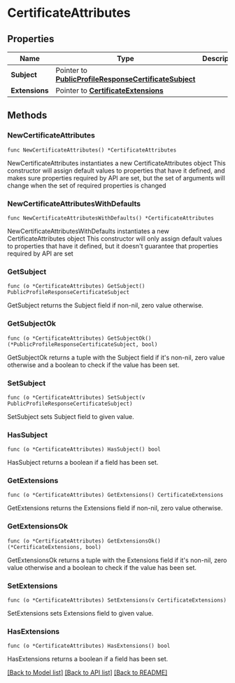 # CertificateAttributes

## Properties

Name | Type | Description | Notes
------------ | ------------- | ------------- | -------------
**Subject** | Pointer to [**PublicProfileResponseCertificateSubject**](PublicProfileResponseCertificateSubject.md) |  | [optional] 
**Extensions** | Pointer to [**CertificateExtensions**](CertificateExtensions.md) |  | [optional] 

## Methods

### NewCertificateAttributes

`func NewCertificateAttributes() *CertificateAttributes`

NewCertificateAttributes instantiates a new CertificateAttributes object
This constructor will assign default values to properties that have it defined,
and makes sure properties required by API are set, but the set of arguments
will change when the set of required properties is changed

### NewCertificateAttributesWithDefaults

`func NewCertificateAttributesWithDefaults() *CertificateAttributes`

NewCertificateAttributesWithDefaults instantiates a new CertificateAttributes object
This constructor will only assign default values to properties that have it defined,
but it doesn't guarantee that properties required by API are set

### GetSubject

`func (o *CertificateAttributes) GetSubject() PublicProfileResponseCertificateSubject`

GetSubject returns the Subject field if non-nil, zero value otherwise.

### GetSubjectOk

`func (o *CertificateAttributes) GetSubjectOk() (*PublicProfileResponseCertificateSubject, bool)`

GetSubjectOk returns a tuple with the Subject field if it's non-nil, zero value otherwise
and a boolean to check if the value has been set.

### SetSubject

`func (o *CertificateAttributes) SetSubject(v PublicProfileResponseCertificateSubject)`

SetSubject sets Subject field to given value.

### HasSubject

`func (o *CertificateAttributes) HasSubject() bool`

HasSubject returns a boolean if a field has been set.

### GetExtensions

`func (o *CertificateAttributes) GetExtensions() CertificateExtensions`

GetExtensions returns the Extensions field if non-nil, zero value otherwise.

### GetExtensionsOk

`func (o *CertificateAttributes) GetExtensionsOk() (*CertificateExtensions, bool)`

GetExtensionsOk returns a tuple with the Extensions field if it's non-nil, zero value otherwise
and a boolean to check if the value has been set.

### SetExtensions

`func (o *CertificateAttributes) SetExtensions(v CertificateExtensions)`

SetExtensions sets Extensions field to given value.

### HasExtensions

`func (o *CertificateAttributes) HasExtensions() bool`

HasExtensions returns a boolean if a field has been set.


[[Back to Model list]](../README.md#documentation-for-models) [[Back to API list]](../README.md#documentation-for-api-endpoints) [[Back to README]](../README.md)


